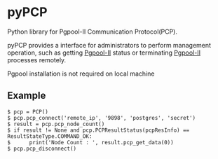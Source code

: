 pyPCP
=========

Python library for Pgpool-II Communication Protocol(PCP).

pyPCP provides a interface for administrators to perform management operation, such as getting [Pgpool-II](https://github.com/pgpool/pgpool2) status or terminating [Pgpool-II](https://github.com/pgpool/pgpool2) processes remotely.

Pgpool installation is not required on local machine

Example
-------
    $ pcp = PCP()
    $ pcp.pcp_connect('remote_ip', '9898', 'postgres', 'secret')
    $ result = pcp.pcp_node_count()
    $ if result != None and pcp.PCPResultStatus(pcpResInfo) == ResultStateType.COMMAND_OK:
    $      print('Node Count : ', result.pcp_get_data(0))
    $ pcp.pcp_disconnect()